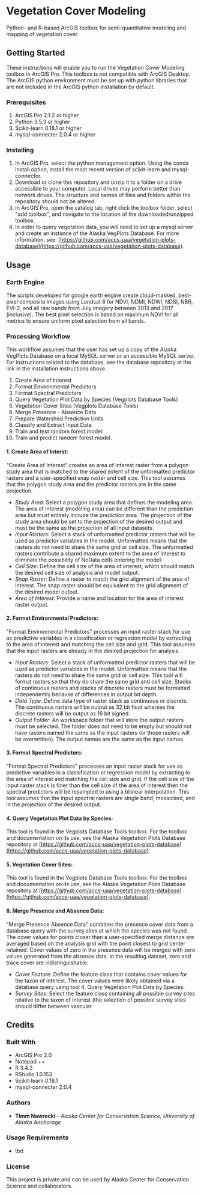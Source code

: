 # Vegetation Cover Modeling
Python- and R-based ArcGIS toolbox for semi-quantitative modeling and mapping of vegetation cover.

## Getting Started
These instructions will enable you to run the Vegetation Cover Modeling toolbox in ArcGIS Pro. This toolbox is not compatible with ArcGIS Desktop. The ArcGIS python environment must be set up with python libraries that are not included in the ArcGIS python installation by default.

### Prerequisites
1. ArcGIS Pro 2.1.2 or higher
2. Python 3.5.3 or higher
3. Scikit-learn 0.18.1 or higher
4. mysql-connecter 2.0.4 or higher

### Installing
1. In ArcGIS Pro, select the python management option. Using the conda install option, install the most recent version of scikit-learn and mysql-connector.
2. Download or clone this repository and unzip it to a folder on a drive accessible to your computer. Local drives may perform better than network drives. The structure and names of files and folders within the repository should not be altered.
3. In ArcGIS Pro, open the catalog tab, right click the toolbox folder, select "add toolbox", and navigate to the location of the downloaded/unzipped toolbox.
4. In order to query vegetation data, you will need to set up a mysql server and create an instance of the Alaska VegPlots Database. For more information, see: [https://github.com/accs-uaa/vegetation-plots-database](https://github.com/accs-uaa/vegetation-plots-database).

## Usage

### Earth Engine
The scripts developed for google earth engine create cloud-masked, best-pixel composite images using Landsat 8 for NDVI, NDMI, NDWI, NDSI, NBR, EVI-2, and all raw bands from July imagery between 2013 and 2017 (inclusive). The best pixel selection is based on maximum NDVI for all metrics to ensure uniform pixel selection from all bands.

### Processing Workflow
This workflow assumes that the user has set up a copy of the Alaska VegPlots Database on a local MySQL server or an accessible MySQL server. For instructions related to the database, see the database repository at the link in the installation instructions above.
1. Create Area of Interest
2. Format Environmental Predictors
3. Format Spectral Predictors
4. Query Vegetation Plot Data by Species (Vegplots Database Tools)
5. Vegetation Cover Sites (Vegplots Database Tools)
6. Merge Presence - Absence Data
7. Prepare Watershed Prediction Units
8. Classify and Extract Input Data
9. Train and test random forest model.
10. Train and predict random forest model.

#### 1. Create Area of Interst:
"Create Area of Interest" creates an area of interest raster from a polygon study area that is matched to the shared extent of the unformatted predictor rasters and a user-specified snap raster and cell size. This tool assumes that the polygon study area and the predictor rasters are in the same projection.
* *Study Area*: Select a polygon study area that defines the modeling area. The area of interest (modeling area) can be different than the prediction area but must entirely include the prediction area. The projection of the study area should be set to the projection of the desired output and must be the same as the projection of all input datasets.
* *Input Rasters*: Select a stack of unformatted predictor rasters that will be used as predictor variables in the model. Unformatted means that the rasters do not need to share the same grid or cell size. The unformatted rasters contribute a shared maximum extent to the area of interest to eliminate the possibility of NoData cells entering the model.
* *Cell Size*: Define the cell size of the area of interest, which should match the desired cell size of analysis and model output.
* *Snap Raster*: Define a raster to match the grid alignment of the area of interest. The snap raster should be equivalent to the grid alignment of the desired model output.
* *Area of Interest*: Provide a name and location for the area of interest raster output.

#### 2. Format Environmental Predictors:
"Format Environmental Predictors" processes an input raster stack for use as predictive variables in a classification or regression model by extracting to the area of interest and matching the cell size and grid. This tool assumes that the input rasters are already in the desired projection for analysis.
* *Input Rasters*: Select a stack of unformatted predictor rasters that will be used as predictor variables in the model. Unformatted means that the rasters do not need to share the same grid or cell size. This tool will format rasters so that they do share the same grid and cell size. Stacks of continuous rasters and stacks of discrete rasters must be formatted independently because of differences in output bit depth.
* *Data Type*: Define data type of raster stack as continuous or discrete. The continuous rasters will be output as 32 bit float whereas the discrete rasters will be output as 16 bit signed.
* *Output Folder*: An workspace folder that will store the output rasters must be selected. The folder does not need to be empty but should not have rasters named the same as the input rasters (or those rasters will be overwritten). The output names are the same as the input names.

#### 3. Format Spectral Predictors:
"Format Spectral Predictors" processes an input raster stack for use as predictive variables in a classification or regression model by extracting to the area of interest and matching the cell size and grid. If the cell size of the input raster stack is finer than the cell size of the area of interest then the spectral predictors will be resampled to using a bilinear interpolation. This tool assumes that the input spectral rasters are single band, mosaicked, and in the projection of the desired output.

#### 4. Query Vegetation Plot Data by Species:
This tool is found in the Vegplots Database Tools toolbox. For the toolbox and documentation on its use, see the Alaska Vegetation Plots Database repository at [https://github.com/accs-uaa/vegetation-plots-database](https://github.com/accs-uaa/vegetation-plots-database).

#### 5. Vegetation Cover Sites:
This tool is found in the Vegplots Database Tools toolbox. For the toolbox and documentation on its use, see the Alaska Vegetation Plots Database repository at [https://github.com/accs-uaa/vegetation-plots-database](https://github.com/accs-uaa/vegetation-plots-database).

#### 6. Merge Presence and Absence Data:
"Merge Presence Absence Data" combines the presence cover data from a database query with the survey sites at which the species was not found. The cover values for points closer than a user-specified merge distance are averaged based on the analysis grid with the point closest to grid center retained. Cover values of zero in the presence data will be merged with zero values generated from the absence data. In the resulting dataset, zero and trace cover are indistinguishable.
* *Cover Feature*: Define the feature class that contains cover values for the taxon of interest. The cover values were likely obtained via a database query using tool 4. Query Vegetation Plot Data by Species.
* *Survey Sites*: Select the feature class containing all possible survey sites relative to the taxon of interest (the selection of possible survey sites should differ between vascular 



## Credits

### Built With
* ArcGIS Pro 2.0
* Notepad ++
* R 3.4.2
* RStudio 1.0.153
* Scikit-learn 0.18.1
* mysql-connecter 2.0.4

### Authors
* **Timm Nawrocki** - *Alaska Center for Conservation Science, University of Alaska Anchorage*

### Usage Requirements
* tbd

### License
This project is private and can be used by Alaska Center for Conservation Science and collaborators.
